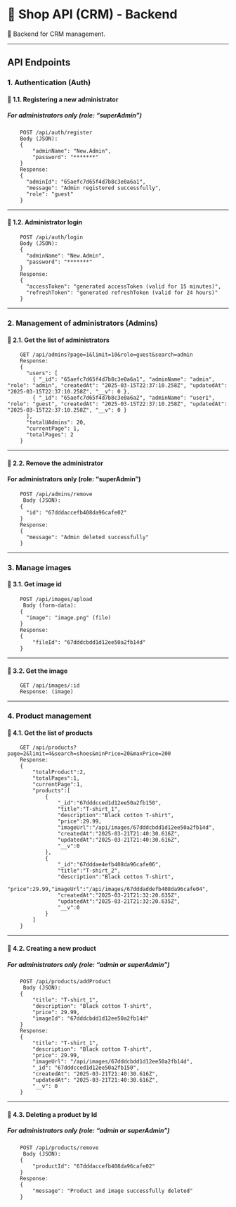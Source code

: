 # 🛒 Shop API (CRM) - Backend

🚀 Backend for CRM management.

---

## **API Endpoints**

### 1. Authentication (Auth)

#### **📌 1.1. Registering a new administrator**

##### For administrators only (role: “superAdmin”)

```
    POST /api/auth/register
    Body (JSON):
    {
        "adminName": "New.Admin",
        "password": "*******"
    }
    Response:
    {
      "adminId": "65aefc7d65f4d7b8c3e0a6a1",
      "message": "Admin registered successfully",
      "role": "guest"
    }
```

---

#### **📌 1.2. Administrator login**

```
    POST /api/auth/login
    Body (JSON):
    {
      "adminName": "New.Admin",
      "password": "*******"
    }
    Response:
    {
      "accessToken": "generated accessToken (valid for 15 minutes)",
      "refreshToken": "generated refreshToken (valid for 24 hours)"
    }
```

---

### 2. Management of administrators (Admins)

#### **📌 2.1. Get the list of administrators**

```
    GET /api/admins?page=1&limit=10&role=guest&search=admin
    Response:
    {
      "users": [
        { "_id": "65aefc7d65f4d7b8c3e0a6a1", "adminName": "admin", "role": "admin", "createdAt": "2025-03-15T22:37:10.258Z", "updatedAt": "2025-03-15T22:37:10.258Z", "__v": 0 },
        { "_id": "65aefc7d65f4d7b8c3e0a6a2", "adminName": "user1", "role": "guest", "createdAt": "2025-03-15T22:37:10.258Z", "updatedAt": "2025-03-15T22:37:10.258Z", "__v": 0 }
      ],
      "totalUAdmins": 20,
      "currentPage": 1,
      "totalPages": 2
    }
```

---

#### **📌 2.2. Remove the administrator**

#### For administrators only (role: “superAdmin”)

```
    POST /api/admins/remove
     Body (JSON):
    {
      "id": "67dddaccefb408da96cafe02"
    }
    Response:
    {
      "message": "Admin deleted successfully"
    }
```

---

### 3. Manage images

#### **📌 3.1. Get image id**

```
    POST /api/images/upload
     Body (form-data):
    {
      "image": "image.png" (file)
    }
    Response:
    {
        "fileId": "67dddcbdd1d12ee50a2fb14d"
    }
```

---

#### **📌 3.2. Get the image**

```
    GET /api/images/:id
    Response: (image)
```

---

### 4. Product management

#### **📌 4.1. Get the list of products**

```
    GET /api/products?page=2&limit=4&search=shoes&minPrice=20&maxPrice=200
    Response:
    {
        "totalProduct":2,
        "totalPages":1,
        "currentPage":1,
        "products":[
            {   
                "_id":"67dddcced1d12ee50a2fb150",
                "title":"T-shirt_1",
                "description":"Black cotton T-shirt",
                "price":29.99,
                "imageUrl":"/api/images/67dddcbdd1d12ee50a2fb14d",
                "createdAt":"2025-03-21T21:40:30.616Z",
                "updatedAt":"2025-03-21T21:40:30.616Z",
                "__v":0
            },
            {
                "_id":"67dddae4efb408da96cafe06",
                "title":"T-shirt_2",
                "description":"Black cotton T-shirt",
                "price":29.99,"imageUrl":"/api/images/67dddaddefb408da96cafe04",
                "createdAt":"2025-03-21T21:32:20.635Z",
                "updatedAt":"2025-03-21T21:32:20.635Z",
                "__v":0
            }
        ]
    }
```

---

#### **📌 4.2. Creating a new product**

##### For administrators only (role: “admin or superAdmin”)

```
    POST /api/products/addProduct
     Body (JSON):
    {
        "title": "T-shirt_1",
        "description": "Black cotton T-shirt",
        "price": 29.99,
        "imageId": "67dddcbdd1d12ee50a2fb14d"
    }
    Response:
    {
        "title": "T-shirt_1",
        "description": "Black cotton T-shirt",
        "price": 29.99,
        "imageUrl": "/api/images/67dddcbdd1d12ee50a2fb14d",
        "_id": "67dddcced1d12ee50a2fb150",
        "createdAt": "2025-03-21T21:40:30.616Z",
        "updatedAt": "2025-03-21T21:40:30.616Z",
        "__v": 0
    }
```

---

#### **📌 4.3. Deleting a product by Id**

##### For administrators only (role: “admin or superAdmin”)

```
    POST /api/products/remove
     Body (JSON):
    {
        "productId": "67dddaccefb408da96cafe02"
    }
    Response:
    {
        "message": "Product and image successfully deleted"
    }
```
